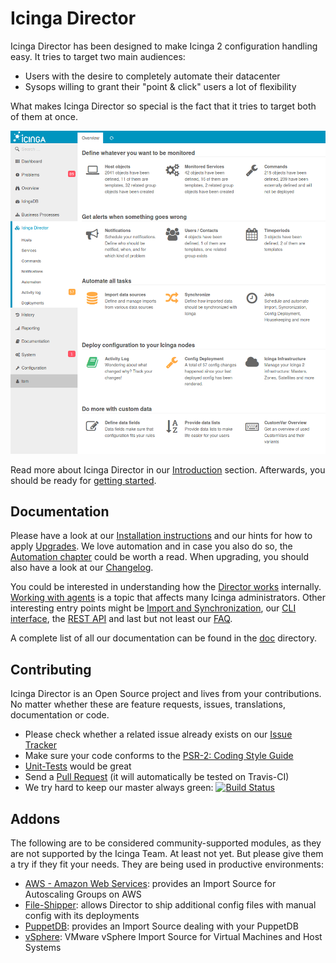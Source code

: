 Icinga Director
===============

Icinga Director has been designed to make Icinga 2 configuration handling easy.
It tries to target two main audiences:

* Users with the desire to completely automate their datacenter
* Sysops willing to grant their "point & click" users a lot of flexibility

What makes Icinga Director so special is the fact that it tries to target both
of them at once.

![Icinga Director](doc/screenshot/director/readme/director_main_screen.png)

Read more about Icinga Director in our [Introduction](doc/01-Introduction.md) section.
Afterwards, you should be ready for [getting started](doc/04-Getting-started.md).

Documentation
-------------

Please have a look at our [Installation instructions](doc/02-Installation.md)
and our hints for how to apply [Upgrades](doc/05-Upgrading.md). We love automation
and in case you also do so, the [Automation chapter](doc/03-Automation.md) could
be worth a read. When upgrading, you should also have a look at our [Changelog](doc/82-Changelog.md).

You could be interested in understanding how the [Director works](doc/10-How-it-works.md)
internally. [Working with agents](doc/24-Working-with-agents.md) is a topic that
affects many Icinga administrators. Other interesting entry points might be
[Import and Synchronization](doc/70-Import-and-Sync.md), our [CLI interface](doc/60-CLI.md),
the [REST API](doc/70-REST-API.md) and last but not least our [FAQ](doc/80-FAQ.md).

A complete list of all our documentation can be found in the [doc](doc/) directory.

Contributing
------------

Icinga Director is an Open Source project and lives from your contributions. No
matter whether these are feature requests, issues, translations, documentation
or code.

* Please check whether a related issue already exists on our [Issue Tracker](https://github.com/Icinga/icingaweb2-module-director/issues)
* Make sure your code conforms to the [PSR-2: Coding Style Guide](http://www.php-fig.org/psr/psr-2/)
* [Unit-Tests](doc/93-Testing.md) would be great
* Send a [Pull Request](https://github.com/Icinga/icingaweb2-module-director/pulls)
 (it will automatically be tested on Travis-CI)
* We try hard to keep our master always green: [![Build Status](https://travis-ci.org/Icinga/icingaweb2-module-director.svg?branch=master)](https://travis-ci.org/Icinga/icingaweb2-module-director)


Addons
------

The following are to be considered community-supported modules, as they are not
supported by the Icinga Team. At least not yet. But please give them a try if
they fit your needs. They are being used in productive environments:

* [AWS - Amazon Web Services](https://github.com/Icinga/icingaweb2-module-aws):
  provides an Import Source for Autoscaling Groups on AWS
* [File-Shipper](https://github.com/Icinga/icingaweb2-module-fileshipper):
  allows Director to ship additional config files with manual config with its
  deployments
* [PuppetDB](https://github.com/Icinga/icingaweb2-module-puppetdb): provides
  an Import Source dealing with your PuppetDB
* [vSphere](https://github.com/Icinga/icingaweb2-module-vsphere): VMware vSphere
  Import Source for Virtual Machines and Host Systems
